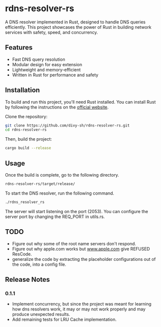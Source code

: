 # rdns-resolver-rs

A DNS resolver implemented in Rust, designed to handle DNS queries efficiently. This project showcases the power of Rust in building network services with safety, speed, and concurrency.

## Features
- Fast DNS query resolution
- Modular design for easy extension
- Lightweight and memory-efficient
- Written in Rust for performance and safety

## Installation

To build and run this project, you'll need Rust installed. You can install Rust by following the instructions on the [official website](https://www.rust-lang.org/).

Clone the repository:

```bash
git clone https://github.com/divy-sh/rdns-resolver-rs.git
cd rdns-resolver-rs
```

Then, build the project:
```bash
cargo build --release
```

## Usage

Once the build is complete, go to the following directory.
```bash
rdns-resolver-rs/target/release/
```
To start the DNS resolver, run the following command. 
```bash
./rdns_resolver_rs
```
The server will start listening on the port (2053). You can configure the server port by changing the REQ_PORT in utils.rs.

## TODO

- Figure out why some of the root name servers don't respond.
- Figure out why apple.com works but www.apple.com give REFUSED ResCode.
- generalize the code by extracting the placeholder configurations out of the code, into a config file.

## Release Notes

### 0.1.1

- Implement concurrency, but since the project was meant for learning how dns resolvers work, it may or may not work properly and may produce unexpected results.
- Add remaining tests for LRU Cache implementation.
